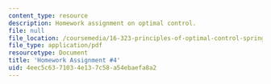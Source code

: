 ```yaml
---
content_type: resource
description: Homework assignment on optimal control.
file: null
file_location: /coursemedia/16-323-principles-of-optimal-control-spring-2008/4eec5c6371034e137c58a54ebaefa8a2_assn4.pdf
file_type: application/pdf
resourcetype: Document
title: 'Homework Assignment #4'
uid: 4eec5c63-7103-4e13-7c58-a54ebaefa8a2
---
```

